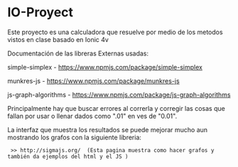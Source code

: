 # IO-Proyect
Este proyecto es una calculadora que resuelve por medio de los metodos vistos en clase basado en Ionic 4v

Documentación de las libreras Externas usadas:

simple-simplex - https://www.npmjs.com/package/simple-simplex

munkres-js - https://www.npmjs.com/package/munkres-js

js-graph-algorithms - https://www.npmjs.com/package/js-graph-algorithms



Principalmente hay que buscar errores al correrla y corregir las cosas que fallan por usar o llenar dados como ".01" en ves de "0.01". 

La interfaz que muestra los resultados se puede mejorar mucho aun mostrando los grafos con la siguiente libreria:

     >> http://sigmajs.org/  (Esta pagina muestra como hacer grafos y también da ejemplos del html y el JS )
